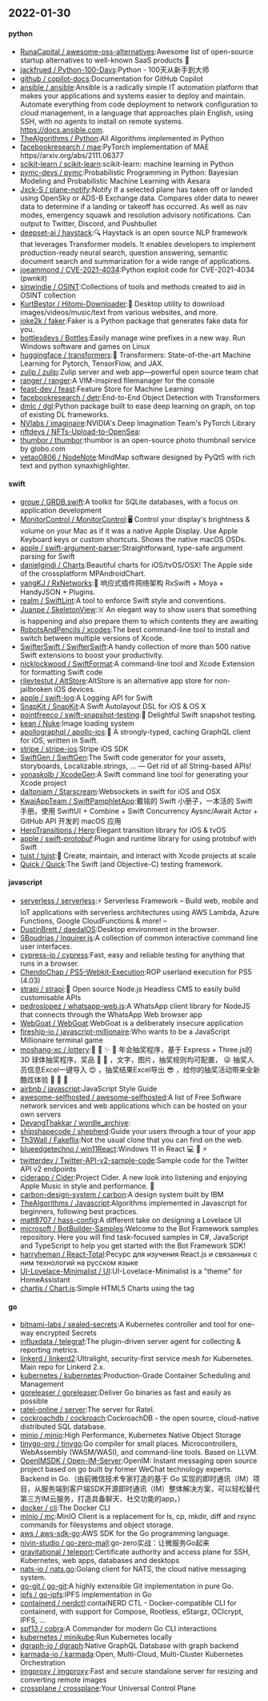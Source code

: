 ## 2022-01-30

#### python
* [RunaCapital / awesome-oss-alternatives](https://github.com/RunaCapital/awesome-oss-alternatives):Awesome list of open-source startup alternatives to well-known SaaS products
🚀
* [jackfrued / Python-100-Days](https://github.com/jackfrued/Python-100-Days):Python - 100天从新手到大师
* [github / copilot-docs](https://github.com/github/copilot-docs):Documentation for GitHub Copilot
* [ansible / ansible](https://github.com/ansible/ansible):Ansible is a radically simple IT automation platform that makes your applications and systems easier to deploy and maintain. Automate everything from code deployment to network configuration to cloud management, in a language that approaches plain English, using SSH, with no agents to install on remote systems. https://docs.ansible.com.
* [TheAlgorithms / Python](https://github.com/TheAlgorithms/Python):All Algorithms implemented in Python
* [facebookresearch / mae](https://github.com/facebookresearch/mae):PyTorch implementation of MAE https//arxiv.org/abs/2111.06377
* [scikit-learn / scikit-learn](https://github.com/scikit-learn/scikit-learn):scikit-learn: machine learning in Python
* [pymc-devs / pymc](https://github.com/pymc-devs/pymc):Probabilistic Programming in Python: Bayesian Modeling and Probabilistic Machine Learning with Aesara
* [Jxck-S / plane-notify](https://github.com/Jxck-S/plane-notify):Notify If a selected plane has taken off or landed using OpenSky or ADS-B Exchange data. Compares older data to newer data to determine if a landing or takeoff has occurred. As well as nav modes, emergency squawk and resolution advisory notifications. Can output to Twitter, Discord, and Pushbullet
* [deepset-ai / haystack](https://github.com/deepset-ai/haystack):🔍
Haystack is an open source NLP framework that leverages Transformer models. It enables developers to implement production-ready neural search, question answering, semantic document search and summarization for a wide range of applications.
* [joeammond / CVE-2021-4034](https://github.com/joeammond/CVE-2021-4034):Python exploit code for CVE-2021-4034 (pwnkit)
* [sinwindie / OSINT](https://github.com/sinwindie/OSINT):Collections of tools and methods created to aid in OSINT collection
* [KurtBestor / Hitomi-Downloader](https://github.com/KurtBestor/Hitomi-Downloader):🍰
Desktop utility to download images/videos/music/text from various websites, and more.
* [joke2k / faker](https://github.com/joke2k/faker):Faker is a Python package that generates fake data for you.
* [bottlesdevs / Bottles](https://github.com/bottlesdevs/Bottles):Easily manage wine prefixes in a new way. Run Windows software and games on Linux
* [huggingface / transformers](https://github.com/huggingface/transformers):🤗
Transformers: State-of-the-art Machine Learning for Pytorch, TensorFlow, and JAX.
* [zulip / zulip](https://github.com/zulip/zulip):Zulip server and web app—powerful open source team chat
* [ranger / ranger](https://github.com/ranger/ranger):A VIM-inspired filemanager for the console
* [feast-dev / feast](https://github.com/feast-dev/feast):Feature Store for Machine Learning
* [facebookresearch / detr](https://github.com/facebookresearch/detr):End-to-End Object Detection with Transformers
* [dmlc / dgl](https://github.com/dmlc/dgl):Python package built to ease deep learning on graph, on top of existing DL frameworks.
* [NVlabs / imaginaire](https://github.com/NVlabs/imaginaire):NVIDIA's Deep Imagination Team's PyTorch Library
* [nftdevs / NFTs-Upload-to-OpenSea](https://github.com/nftdevs/NFTs-Upload-to-OpenSea):
* [thumbor / thumbor](https://github.com/thumbor/thumbor):thumbor is an open-source photo thumbnail service by globo.com
* [yetao0806 / NodeNote](https://github.com/yetao0806/NodeNote):MindMap software designed by PyQt5 with rich text and python synaxhighlighter.

#### swift
* [groue / GRDB.swift](https://github.com/groue/GRDB.swift):A toolkit for SQLite databases, with a focus on application development
* [MonitorControl / MonitorControl](https://github.com/MonitorControl/MonitorControl):🖥
Control your display's brightness & volume on your Mac as if it was a native Apple Display. Use Apple Keyboard keys or custom shortcuts. Shows the native macOS OSDs.
* [apple / swift-argument-parser](https://github.com/apple/swift-argument-parser):Straightforward, type-safe argument parsing for Swift
* [danielgindi / Charts](https://github.com/danielgindi/Charts):Beautiful charts for iOS/tvOS/OSX! The Apple side of the crossplatform MPAndroidChart.
* [yangKJ / RxNetworks](https://github.com/yangKJ/RxNetworks):🧚
响应式插件网络架构 RxSwift + Moya + HandyJSON + Plugins.
* [realm / SwiftLint](https://github.com/realm/SwiftLint):A tool to enforce Swift style and conventions.
* [Juanpe / SkeletonView](https://github.com/Juanpe/SkeletonView):☠️
An elegant way to show users that something is happening and also prepare them to which contents they are awaiting
* [RobotsAndPencils / xcodes](https://github.com/RobotsAndPencils/xcodes):The best command-line tool to install and switch between multiple versions of Xcode.
* [SwifterSwift / SwifterSwift](https://github.com/SwifterSwift/SwifterSwift):A handy collection of more than 500 native Swift extensions to boost your productivity.
* [nicklockwood / SwiftFormat](https://github.com/nicklockwood/SwiftFormat):A command-line tool and Xcode Extension for formatting Swift code
* [rileytestut / AltStore](https://github.com/rileytestut/AltStore):AltStore is an alternative app store for non-jailbroken iOS devices.
* [apple / swift-log](https://github.com/apple/swift-log):A Logging API for Swift
* [SnapKit / SnapKit](https://github.com/SnapKit/SnapKit):A Swift Autolayout DSL for iOS & OS X
* [pointfreeco / swift-snapshot-testing](https://github.com/pointfreeco/swift-snapshot-testing):📸
Delightful Swift snapshot testing.
* [kean / Nuke](https://github.com/kean/Nuke):Image loading system
* [apollographql / apollo-ios](https://github.com/apollographql/apollo-ios):📱
A strongly-typed, caching GraphQL client for iOS, written in Swift.
* [stripe / stripe-ios](https://github.com/stripe/stripe-ios):Stripe iOS SDK
* [SwiftGen / SwiftGen](https://github.com/SwiftGen/SwiftGen):The Swift code generator for your assets, storyboards, Localizable.strings, … — Get rid of all String-based APIs!
* [yonaskolb / XcodeGen](https://github.com/yonaskolb/XcodeGen):A Swift command line tool for generating your Xcode project
* [daltoniam / Starscream](https://github.com/daltoniam/Starscream):Websockets in swift for iOS and OSX
* [KwaiAppTeam / SwiftPamphletApp](https://github.com/KwaiAppTeam/SwiftPamphletApp):戴铭的 Swift 小册子，一本活的 Swift 手册。使用 SwiftUI + Combine + Swift Concurrency Aysnc/Await Actor + GitHub API 开发的 macOS 应用
* [HeroTransitions / Hero](https://github.com/HeroTransitions/Hero):Elegant transition library for iOS & tvOS
* [apple / swift-protobuf](https://github.com/apple/swift-protobuf):Plugin and runtime library for using protobuf with Swift
* [tuist / tuist](https://github.com/tuist/tuist):🚀
Create, maintain, and interact with Xcode projects at scale
* [Quick / Quick](https://github.com/Quick/Quick):The Swift (and Objective-C) testing framework.

#### javascript
* [serverless / serverless](https://github.com/serverless/serverless):⚡
Serverless Framework – Build web, mobile and IoT applications with serverless architectures using AWS Lambda, Azure Functions, Google CloudFunctions & more! –
* [DustinBrett / daedalOS](https://github.com/DustinBrett/daedalOS):Desktop environment in the browser.
* [SBoudrias / Inquirer.js](https://github.com/SBoudrias/Inquirer.js):A collection of common interactive command line user interfaces.
* [cypress-io / cypress](https://github.com/cypress-io/cypress):Fast, easy and reliable testing for anything that runs in a browser.
* [ChendoChap / PS5-Webkit-Execution](https://github.com/ChendoChap/PS5-Webkit-Execution):ROP userland execution for PS5 (4.03)
* [strapi / strapi](https://github.com/strapi/strapi):🚀
Open source Node.js Headless CMS to easily build customisable APIs
* [pedroslopez / whatsapp-web.js](https://github.com/pedroslopez/whatsapp-web.js):A WhatsApp client library for NodeJS that connects through the WhatsApp Web browser app
* [WebGoat / WebGoat](https://github.com/WebGoat/WebGoat):WebGoat is a deliberately insecure application
* [fireship-io / javascript-millionaire](https://github.com/fireship-io/javascript-millionaire):Who wants to be a JavaScript Millionaire terminal game
* [moshang-xc / lottery](https://github.com/moshang-xc/lottery):🎉
🌟
✨
🎈
年会抽奖程序，基于 Express + Three.js的 3D 球体抽奖程序，奖品
🧧
🎁
，文字，图片，抽奖规则均可配置，
😜
抽奖人员信息Excel一键导入
😍
，抽奖结果Excel导出
😎
，给你的抽奖活动带来全新酷炫体验
🚀
🚀
🚀
* [airbnb / javascript](https://github.com/airbnb/javascript):JavaScript Style Guide
* [awesome-selfhosted / awesome-selfhosted](https://github.com/awesome-selfhosted/awesome-selfhosted):A list of Free Software network services and web applications which can be hosted on your own servers
* [DevangThakkar / wordle_archive](https://github.com/DevangThakkar/wordle_archive):
* [shipshapecode / shepherd](https://github.com/shipshapecode/shepherd):Guide your users through a tour of your app
* [Th3Wall / Fakeflix](https://github.com/Th3Wall/Fakeflix):Not the usual clone that you can find on the web.
* [blueedgetechno / win11React](https://github.com/blueedgetechno/win11React):Windows 11 in React
💻
🌈
⚡
* [twitterdev / Twitter-API-v2-sample-code](https://github.com/twitterdev/Twitter-API-v2-sample-code):Sample code for the Twitter API v2 endpoints
* [ciderapp / Cider](https://github.com/ciderapp/Cider):Project Cider. A new look into listening and enjoying Apple Music in style and performance.
🚀
* [carbon-design-system / carbon](https://github.com/carbon-design-system/carbon):A design system built by IBM
* [TheAlgorithms / Javascript](https://github.com/TheAlgorithms/Javascript):Algorithms implemented in Javascript for beginners, following best practices.
* [matt8707 / hass-config](https://github.com/matt8707/hass-config):A different take on designing a Lovelace UI
* [microsoft / BotBuilder-Samples](https://github.com/microsoft/BotBuilder-Samples):Welcome to the Bot Framework samples repository. Here you will find task-focused samples in C#, JavaScript and TypeScript to help you get started with the Bot Framework SDK!
* [harryheman / React-Total](https://github.com/harryheman/React-Total):Ресурс для изучения React.js и связанных с ним технологий на русском языке
* [UI-Lovelace-Minimalist / UI](https://github.com/UI-Lovelace-Minimalist/UI):UI-Lovelace-Minimalist is a "theme" for HomeAssistant
* [chartjs / Chart.js](https://github.com/chartjs/Chart.js):Simple HTML5 Charts using the <canvas> tag

#### go
* [bitnami-labs / sealed-secrets](https://github.com/bitnami-labs/sealed-secrets):A Kubernetes controller and tool for one-way encrypted Secrets
* [influxdata / telegraf](https://github.com/influxdata/telegraf):The plugin-driven server agent for collecting & reporting metrics.
* [linkerd / linkerd2](https://github.com/linkerd/linkerd2):Ultralight, security-first service mesh for Kubernetes. Main repo for Linkerd 2.x.
* [kubernetes / kubernetes](https://github.com/kubernetes/kubernetes):Production-Grade Container Scheduling and Management
* [goreleaser / goreleaser](https://github.com/goreleaser/goreleaser):Deliver Go binaries as fast and easily as possible
* [ratel-online / server](https://github.com/ratel-online/server):The server for Ratel.
* [cockroachdb / cockroach](https://github.com/cockroachdb/cockroach):CockroachDB - the open source, cloud-native distributed SQL database.
* [minio / minio](https://github.com/minio/minio):High Performance, Kubernetes Native Object Storage
* [tinygo-org / tinygo](https://github.com/tinygo-org/tinygo):Go compiler for small places. Microcontrollers, WebAssembly (WASM/WASI), and command-line tools. Based on LLVM.
* [OpenIMSDK / Open-IM-Server](https://github.com/OpenIMSDK/Open-IM-Server):OpenIM: Instant messaging open source project based on go built by former WeChat technology experts. Backend in Go.（由前微信技术专家打造的基于 Go 实现的即时通讯（IM）项目，从服务端到客户端SDK开源即时通讯（IM）整体解决方案，可以轻松替代第三方IM云服务，打造具备聊天、社交功能的app。）
* [docker / cli](https://github.com/docker/cli):The Docker CLI
* [minio / mc](https://github.com/minio/mc):MinIO Client is a replacement for ls, cp, mkdir, diff and rsync commands for filesystems and object storage.
* [aws / aws-sdk-go](https://github.com/aws/aws-sdk-go):AWS SDK for the Go programming language.
* [nivin-studio / go-zero-mall](https://github.com/nivin-studio/go-zero-mall):go-zero实战：让微服务Go起来
* [gravitational / teleport](https://github.com/gravitational/teleport):Certificate authority and access plane for SSH, Kubernetes, web apps, databases and desktops
* [nats-io / nats.go](https://github.com/nats-io/nats.go):Golang client for NATS, the cloud native messaging system.
* [go-git / go-git](https://github.com/go-git/go-git):A highly extensible Git implementation in pure Go.
* [ipfs / go-ipfs](https://github.com/ipfs/go-ipfs):IPFS implementation in Go
* [containerd / nerdctl](https://github.com/containerd/nerdctl):contaiNERD CTL - Docker-compatible CLI for containerd, with support for Compose, Rootless, eStargz, OCIcrypt, IPFS, ...
* [spf13 / cobra](https://github.com/spf13/cobra):A Commander for modern Go CLI interactions
* [kubernetes / minikube](https://github.com/kubernetes/minikube):Run Kubernetes locally
* [dgraph-io / dgraph](https://github.com/dgraph-io/dgraph):Native GraphQL Database with graph backend
* [karmada-io / karmada](https://github.com/karmada-io/karmada):Open, Multi-Cloud, Multi-Cluster Kubernetes Orchestration
* [imgproxy / imgproxy](https://github.com/imgproxy/imgproxy):Fast and secure standalone server for resizing and converting remote images
* [crossplane / crossplane](https://github.com/crossplane/crossplane):Your Universal Control Plane

